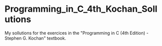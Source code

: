 # Programming_in_C_4th_Kochan_Sollutions
My sollutions for the exercices in the "Programming in C (4th Edition) - Stephen G. Kochan" textbook.

